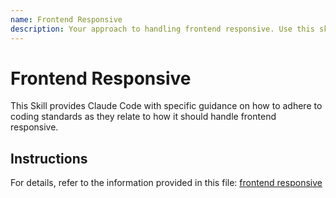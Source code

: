 ```yaml
---
name: Frontend Responsive
description: Your approach to handling frontend responsive. Use this skill when working on files where frontend responsive comes into play.
---
```


# Frontend Responsive

This Skill provides Claude Code with specific guidance on how to adhere to coding standards as they relate to how it should handle frontend responsive.

## Instructions

For details, refer to the information provided in this file:
[frontend responsive](../../../agent-os/standards/frontend/responsive.md)
